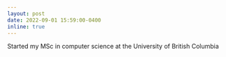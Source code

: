 ```yaml
---
layout: post
date: 2022-09-01 15:59:00-0400
inline: true
---
```


Started my MSc in computer science at the University of British Columbia
